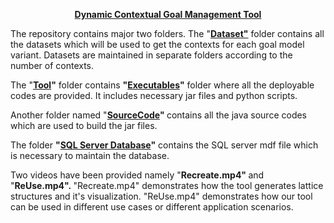 <p style="text-align: center;"><span style="text-decoration: underline;"><strong>Dynamic Contextual Goal Management Tool</strong></span></p>
<p style="text-align: left;">The repository contains major two folders. The "<strong><a href="https://github.com/Dynamic-Contextual-Goal-Management/Dynamic-Contextual-Goal-Management/tree/master/Dataset" target="_blank" rel="noopener">Dataset"</a></strong> folder contains all the datasets which will be used to get the contexts for each goal model variant. Datasets are maintained in separate folders according to the number of contexts.</p>
<p style="text-align: left;">The "<strong><a href="https://github.com/Dynamic-Contextual-Goal-Management/Dynamic-Contextual-Goal-Management/tree/master/Tool" target="_blank" rel="noopener">Tool</a>"</strong> folder contains <strong>"<a href="https://github.com/Dynamic-Contextual-Goal-Management/Dynamic-Contextual-Goal-Management/tree/master/Tool/Executables" target="_blank" rel="noopener">Executables</a>"</strong>&nbsp;folder where all the deployable codes are provided. It includes necessary jar files and python scripts.</p>
<p style="text-align: left;">Another folder named "<strong><a href="https://github.com/Dynamic-Contextual-Goal-Management/Dynamic-Contextual-Goal-Management/tree/master/Tool/SourceCode" target="_blank" rel="noopener">SourceCode</a>"&nbsp;</strong>contains all the java source codes which are used to build the jar files.</p>
<p style="text-align: left;">The folder <strong>"<a href="https://github.com/Dynamic-Contextual-Goal-Management/Dynamic-Contextual-Goal-Management/tree/master/Tool/SQL%20ServerDatabase" target="_blank" rel="noopener">SQL Server Database</a>"</strong> contains the SQL server mdf file which is necessary to maintain the database.&nbsp;</p>
<p style="text-align: left;">Two videos have been provided namely "<strong>Recreate.mp4"&nbsp;</strong>and "<strong>ReUse.mp4".&nbsp;</strong>"Recreate.mp4" demonstrates how the tool generates lattice structures and it's visualization. "ReUse.mp4" demonstrates how our tool can be used in different use cases or different application scenarios.</p>
<p style="text-align: left;">&nbsp;</p>
